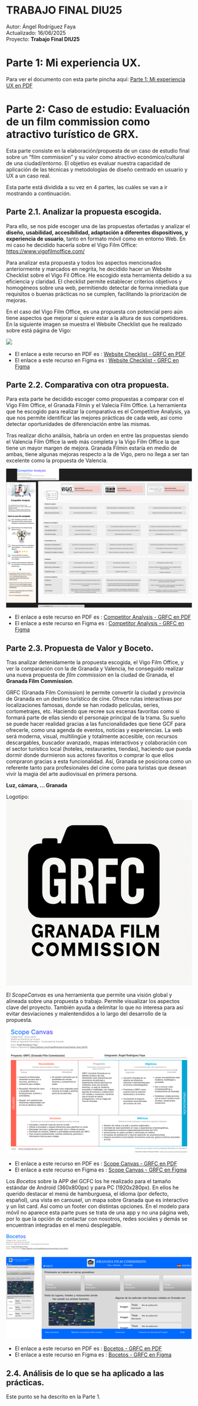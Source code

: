 # TRABAJO FINAL DIU25
Autor: Ángel Rodríguez Faya  
Actualizado: 16/06/2025  
Proyecto: **Trabajo Final DIU25**  

# Parte 1: Mi experiencia UX.
Para ver el documento con esta parte pincha aquí: [Parte 1: Mi experiencia UX en PDF](https://github.com/AngelRodriguezFaya/trabajo_final_DIU25/blob/main/Parte_1/Parte_1_Mi_experiencia_UX.pdf)

# Parte 2: Caso de estudio: Evaluación de un film commission como atractivo turístico de GRX.

Esta parte consiste en la elaboración/propuesta de un caso de estudio final sobre un “film commission” y su valor como atractivo económico/cultural de una ciudad/entorno. El objetivo es evaluar nuestra capacidad de aplicación de las técnicas y metodologías de diseño centrado en usuario y UX a un caso real. 

Esta parte está dividida a su vez en 4 partes, las cuáles se van a ir mostrando a continuación.

## Parte 2.1. Analizar la propuesta escogida.
Para ello, se nos pide escoger una de las propuestas ofertadas y analizar el **diseño, usabilidad, accesibilidad, adaptación a diferentes dispositivos, y experiencia de usuario**, tanto en formato móvil como en entorno Web. En mi caso he decidido hacerla sobre el Vigo Film Office: https://www.vigofilmoffice.com/

Para analizar esta propuesta y todos los aspectos mencionados anteriormente y marcados en negrita, he decidido hacer un Website Checklist sobre el Vigo Fil Office. He escogido esta herramienta debido a su eficiencia y claridad. El checklist permite establecer criterios objetivos y homogéneos sobre una web, permitiendo detectar de forma inmediata que requisitos o buenas prácticas no se cumplen, facilitando la priorización de mejoras.

En el caso del Vigo Film Office, es una propuesta con potencial pero aún tiene aspectos que mejorar si quiere estar a la altura de sus competidores. En la siguiente imagen se muestra el Website Checklist que he realizado sobre está página de Vigo:

![](https://github.com/AngelRodriguezFaya/trabajo_final_DIU25/blob/main/Parte_2/1_Website_Checklist/Checklist%20-%20VigoFilmOffice.png)
  - El enlace a este recurso en PDF es : [Website Checklist - GRFC en PDF](https://github.com/AngelRodriguezFaya/trabajo_final_DIU25/blob/main/Parte_2/1_Website_Checklist/Checklist%20-%20VigoFilmOffice.pdf)
  - El enlace a este recurso en Figma es : [Website Checklist - GRFC en Figma](https://www.figma.com/design/OyTFIj9YDe9DBNtOY30dpt/Website-Design-Checklist---Trabajo-Final?node-id=0-1&t=QACqajyUycHeyA2w-1)

## Parte 2.2. Comparativa con otra propuesta.
Para esta parte he decidido escoger como propuestas a comparar con el Vigo Film Office, el Granada Filmin y el Valecia Film Office.
La herramienta que he escogido para realizar la comparativa es el Competitive Analysis, ya que nos permite identificar las mejores prácticas de cada web, así como detectar oportunidades de diferenciación entre las mismas.

Tras realizar dicho análisis, habría un orden en entre las propuestas siendo el Valencia Film Office la web más completa y la Vigo Film Office la que tiene un mayor margen de mejora. Granada Filmin estaría en medio de ambas, tiene algunas mejoras respecto a la de Vigo, pero no llega a ser tan excelente como la propuesta de Valencia.

![](https://github.com/AngelRodriguezFaya/trabajo_final_DIU25/blob/main/Parte_2/2_Competitor_Analysis%20/Competitor%20Analysis%20-%20Trabajo%20Final.png)
  - El enlace a este recurso en PDF es : [Competitor Analysis - GRFC en PDF](https://github.com/AngelRodriguezFaya/trabajo_final_DIU25/blob/main/Parte_2/2_Competitor_Analysis%20/Competitor%20Analysis%20-%20Trabajo%20Final.pdf)
  - El enlace a este recurso en Figma es : [Competitor Analysis - GRFC en Figma](https://www.figma.com/design/tGuvFSWZf7yxf1sKPRJoyP/Competitor-Analysis---Trabajo-Final?node-id=0-1&t=oa86zWbpNhL2lGt2-1)

## Parte 2.3. Propuesta de Valor y Boceto.
Tras analizar detenidamente la propuesta escogida, el Vigo Film Office, y ver la comparación con la de Granada y Valencia, he conseguido realizar una nueva propuesta de *film commission* en la ciudad de Granada, el **Granada Film Commission**.

GRFC (Granada Film Comission) le permite convertir la ciudad y provincia de Granada en un destino turístico de cine. Ofrece rutas interactivas por localizaciones famosas, donde se han rodado películas, series, cortometrajes, etc. Haciendo que recree sus escenas favoritas como si formará parte de ellas siendo el personaje principal de la trama. Su sueño se puede hacer realidad gracias a las funcionalidades que tiene GCF para ofrecerle, como una agenda de eventos, noticias y experiencias. La web será moderna, visual, multilingüe y totalmente accesible, con recursos descargables, buscador avanzado, mapas interactivos y colaboración con el sector turístico local (hoteles, restaurantes, tiendas), haciendo que pueda dormir donde durmieron sus actores favoritos o comprar lo que ellos compraron gracias a esta funcionalidad. Así, Granada se posiciona como un referente tanto para profesionales del cine como para turistas que desean vivir la magia del arte audiovisual en primera persona.

**Luz, cámara, ... Granada**

Logotipo: ![](https://github.com/AngelRodriguezFaya/trabajo_final_DIU25/blob/main/Parte_2/Logo_GRFC.png)

El *ScopeCanvas* es una herramienta que permite una visión global y alineada sobre una propuesta o trabajo. Permite visualizar los aspectos clave del proyecto. También ayuda a delimitar lo que no interesa para así evitar desviaciones y malentendidos a lo largo del desarrollo de la propuesta. 

![](https://github.com/AngelRodriguezFaya/trabajo_final_DIU25/blob/main/Parte_2/3_Scope_Canvas/Scope%20Canvas%20-%20Trabajo%20Final.png)
  - El enlace a este recurso en PDF es : [Scope Canvas - GRFC en PDF](https://github.com/AngelRodriguezFaya/trabajo_final_DIU25/blob/main/Parte_2/3_Scope_Canvas/Scope%20Canvas%20-%20Trabajo%20Final.pdf)
  - El enlace a este recurso en Figma es : [Scope Canvas - GRFC en Figma](https://www.figma.com/design/2mOPdRY1uMvsDi8gGhPQQE/Scope-Canvas---Trabajo-Final?t=oa86zWbpNhL2lGt2-1)

Los *Bocetos* sobre la APP del GCFC los he realizado para el tamaño estándar de Android (360x800px) y para PC (1920x280px). En ellos he querido destacar el menú de hamburguesa, el idioma (por defecto, español), una vista en carousel, un mapa sobre Granada que es interactivo y un list card. Así como un footer con distintas opciones. En el modelo para móvil no aparece esta parte pues se trata de una app y no una página web, por lo que la opción de contactar con nosotros, redes sociales y demás se encuentran integradas en el menú desplegable.

![](https://github.com/AngelRodriguezFaya/trabajo_final_DIU25/blob/main/Parte_2/4_Bocetos/Bocetos%20-%20Trabajo%20Final.png)
  - El enlace a este recurso en PDF es : [Bocetos - GRFC en PDF](https://github.com/AngelRodriguezFaya/trabajo_final_DIU25/blob/main/Parte_2/4_Bocetos/Bocetos%20-%20Trabajo%20Final.png)
  - El enlace a este recurso en Figma es : [Bocetos - GRFC en Figma](https://www.figma.com/design/NWrXEWxf6hQ2sJfoo7VkpS/Bocetos---Trabajo-Final?t=oa86zWbpNhL2lGt2-1)

## 2.4. Análisis de lo que se ha aplicado a las prácticas.
Este punto se ha descrito en la Parte 1.






